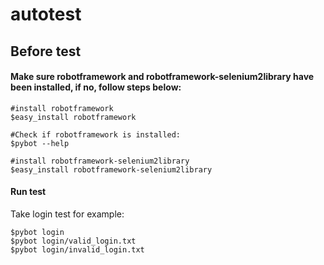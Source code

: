 # autotest

## Before test

#### Make sure robotframework and robotframework-selenium2library have been installed, if no, follow steps below:

	#install robotframework
	$easy_install robotframework
	
	#Check if robotframework is installed:
	$pybot --help
	
	#install robotframework-selenium2library
	$easy_install robotframework-selenium2library

#### Run test
Take login test for example: 

	$pybot login
	$pybot login/valid_login.txt
	$pybot login/invalid_login.txt
